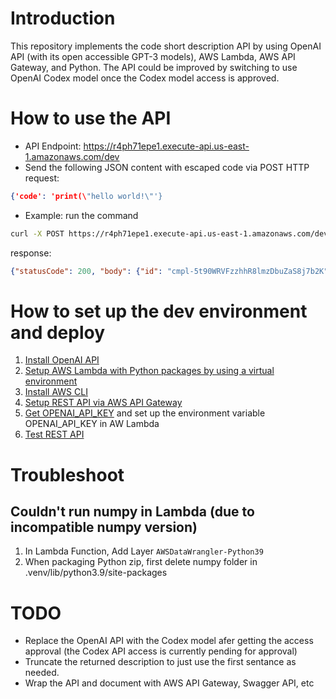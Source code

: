 # Introduction
This repository implements the code short description API by using OpenAI API (with its open accessible GPT-3 models), AWS Lambda, AWS API Gateway, and Python. The API could be improved by switching to use OpenAI Codex model once the Codex model access is approved.

# How to use the API
* API Endpoint: https://r4ph71epe1.execute-api.us-east-1.amazonaws.com/dev
* Send the following JSON content with escaped code via POST HTTP request:
```json
{'code': 'print(\"hello world!\"'}
```
* Example: run the command
```bash
curl -X POST https://r4ph71epe1.execute-api.us-east-1.amazonaws.com/dev -H 'Content-Type: application/json' -d '{"code": "class Log:\n    def __init__(self, path):\n        dirname = os.path.dirname(path)\n        os.makedirs(dirname, exist_ok=True)\n        f = open(path, \"a+\")\n\n        # Check that the file is newline-terminated\n        size = os.path.getsize(path)\n        if size > 0:\n            f.seek(size - 1)\n            end = f.read(1)\n            if end != \"\\n\":\n                f.write(\"\\n\")\n        self.f = f\n        self.path = path\n\n    def log(self, event):\n        event[\"_event_id\"] = str(uuid.uuid4())\n        json.dump(event, self.f)\n        self.f.write(\"\\n\")\n\n    def state(self):\n        state = {\"complete\": set(), \"last\": None}\n        for line in open(self.path):\n            event = json.loads(line)\n            if event[\"type\"] == \"submit\" and event[\"success\"]:\n                state[\"complete\"].add(event[\"id\"])\n                state[\"last\"] = event\n        return state\n\n\"\"\"\n"}'
```
response:
```json
{"statusCode": 200, "body": {"id": "cmpl-5t90WRVFzzhhR8lmzDbuZaS8j7b2K", "object": "text_completion", "created": 1663824348, "model": "davinci", "choices": [{"text": "\nThe Log class is a simple wrapper around a file object. It has a log() method that takes an event and writes it to the file. It also has a state() method that returns a dictionary of the last event ID and the set of events that have been completed.\n\nThe Log class is initialized with", "index": 0, "logprobs": null, "finish_reason": "length"}], "usage": {"prompt_tokens": 463, "completion_tokens": 64, "total_tokens": 527}}}
```

# How to set up the dev environment and deploy
1. [Install OpenAI API](https://beta.openai.com/docs/api-reference/introduction)
2. [Setup AWS Lambda with Python packages by using a virtual environment](https://docs.aws.amazon.com/lambda/latest/dg/python-package.html)
3. [Install AWS CLI](https://docs.aws.amazon.com/cli/latest/userguide/getting-started-install.html)
4. [Setup REST API via AWS API Gateway](https://docs.aws.amazon.com/lambda/latest/dg/services-apigateway-tutorial.html)
5. [Get OPENAI_API_KEY](https://beta.openai.com/account/api-keys) and set up the environment variable OPENAI_API_KEY in AW Lambda 
6. [Test REST API](https://stackoverflow.com/questions/39655048/missing-authentication-token-while-accessing-api-gateway)

# Troubleshoot 
## Couldn't run numpy in Lambda (due to incompatible numpy version)
1. In Lambda Function, Add Layer `AWSDataWrangler-Python39` 
2. When packaging Python zip, first delete numpy folder in .venv/lib/python3.9/site-packages

# TODO
* Replace the OpenAI API with the Codex model afer getting the access approval (the Codex API access is currently pending for approval)
* Truncate the returned description to just use the first sentance as needed.
* Wrap the API and document with AWS API Gateway, Swagger API, etc